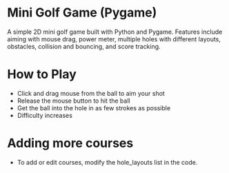 # Mini Golf Game (Pygame)

A simple 2D mini golf game built with Python and Pygame.
Features include aiming with mouse drag, power meter, multiple holes with different layouts, obstacles, collision and bouncing, and score tracking.

# How to Play 
- Click and drag mouse from the ball to aim your shot
- Release the mouse button to hit the ball
- Get the ball into the hole in as few strokes as possible
- Difficulty increases

# Adding more courses
- To add or edit courses, modify the hole_layouts list in the code.
